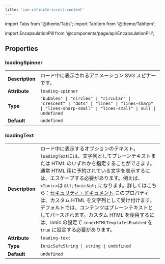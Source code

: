 ```yaml
---
title: 'ion-infinite-scroll-content'
---
```


import Tabs from '@theme/Tabs';
import TabItem from '@theme/TabItem';

import EncapsulationPill from '@components/page/api/EncapsulationPill';

## Properties

### loadingSpinner

|                 |                                                                                                                                                         |
| --------------- | ------------------------------------------------------------------------------------------------------------------------------------------------------- |
| **Description** | ロード中に表示されるアニメーション SVG スピナーです。                                                                                                   |
| **Attribute**   | `loading-spinner`                                                                                                                                       |
| **Type**        | `"bubbles" \| "circles" \| "circular" \| "crescent" \| "dots" \| "lines" \| "lines-sharp" \| "lines-sharp-small" \| "lines-small" \| null \| undefined` |
| **Default**     | `undefined`                                                                                                                                             |

### loadingText

|                 |                                                                                                                                                                                                                                                                                                                                                                                                                                                                                                                                                                                                             |
| --------------- | ----------------------------------------------------------------------------------------------------------------------------------------------------------------------------------------------------------------------------------------------------------------------------------------------------------------------------------------------------------------------------------------------------------------------------------------------------------------------------------------------------------------------------------------------------------------------------------------------------------- |
| **Description** | ロード中に表示するオプションのテキスト。`loadingText`には、文字列としてプレーンテキストまたは HTML のいずれかを指定することができます。通常 HTML 用に予約されている文字を表示するには、エスケープする必要があります。例えば、`<Ionic>`は `&lt;Ionic&gt;` になります。詳しくはこちら：[セキュリティ・ドキュメント](https://ionicframework.com/docs/faq/security) このプロパティは、カスタム HTML を文字列として受け付けます。デフォルトでは、コンテンツはプレーンテキストとしてパースされます。カスタム HTML を使用するには、Ionic の設定で `innerHTMLTemplatesEnabled` を `true` に設定する必要があります。 |
| **Attribute**   | `loading-text`                                                                                                                                                                                                                                                                                                                                                                                                                                                                                                                                                                                              |
| **Type**        | `IonicSafeString \| string \| undefined`                                                                                                                                                                                                                                                                                                                                                                                                                                                                                                                                                                    |
| **Default**     | `undefined`                                                                                                                                                                                                                                                                                                                                                                                                                                                                                                                                                                                                 |
